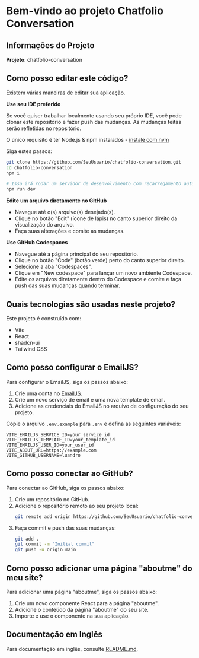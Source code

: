 # Bem-vindo ao projeto Chatfolio Conversation

## Informações do Projeto

**Projeto**: chatfolio-conversation

## Como posso editar este código?

Existem várias maneiras de editar sua aplicação.

**Use seu IDE preferido**

Se você quiser trabalhar localmente usando seu próprio IDE, você pode clonar este repositório e fazer push das mudanças. As mudanças feitas serão refletidas no repositório.

O único requisito é ter Node.js & npm instalados - [instale com nvm](https://github.com/nvm-sh/nvm#installing-and-updating)

Siga estes passos:

```sh
git clone https://github.com/SeuUsuario/chatfolio-conversation.git
cd chatfolio-conversation
npm i

# Isso irá rodar um servidor de desenvolvimento com recarregamento automático e uma pré-visualização instantânea.
npm run dev
```

**Edite um arquivo diretamente no GitHub**

- Navegue até o(s) arquivo(s) desejado(s).
- Clique no botão "Edit" (ícone de lápis) no canto superior direito da visualização do arquivo.
- Faça suas alterações e comite as mudanças.

**Use GitHub Codespaces**

- Navegue até a página principal do seu repositório.
- Clique no botão "Code" (botão verde) perto do canto superior direito.
- Selecione a aba "Codespaces".
- Clique em "New codespace" para lançar um novo ambiente Codespace.
- Edite os arquivos diretamente dentro do Codespace e comite e faça push das suas mudanças quando terminar.

## Quais tecnologias são usadas neste projeto?

Este projeto é construído com:

- Vite
- React
- shadcn-ui
- Tailwind CSS

## Como posso configurar o EmailJS?

Para configurar o EmailJS, siga os passos abaixo:

1. Crie uma conta no [EmailJS](https://www.emailjs.com/).
2. Crie um novo serviço de email e uma nova template de email.
3. Adicione as credenciais do EmailJS no arquivo de configuração do seu projeto.

Copie o arquivo `.env.example` para `.env` e defina as seguintes variáveis:

```
VITE_EMAILJS_SERVICE_ID=your_service_id
VITE_EMAILJS_TEMPLATE_ID=your_template_id
VITE_EMAILJS_USER_ID=your_user_id
VITE_ABOUT_URL=https://example.com
VITE_GITHUB_USERNAME=luandro
```

## Como posso conectar ao GitHub?

Para conectar ao GitHub, siga os passos abaixo:

1. Crie um repositório no GitHub.
2. Adicione o repositório remoto ao seu projeto local:
    ```sh
    git remote add origin https://github.com/SeuUsuario/chatfolio-conversation.git
    ```
3. Faça commit e push das suas mudanças:
    ```sh
    git add .
    git commit -m "Initial commit"
    git push -u origin main
    ```

## Como posso adicionar uma página "aboutme" do meu site?

Para adicionar uma página "aboutme", siga os passos abaixo:

1. Crie um novo componente React para a página "aboutme".
2. Adicione o conteúdo da página "aboutme" do seu site.
3. Importe e use o componente na sua aplicação.

## Documentação em Inglês

Para documentação em inglês, consulte [README.md](./README.md).
